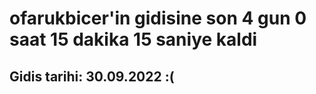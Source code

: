 # ofarukbicer'in gidisine son 4 gun 0 saat 15 dakika 15 saniye kaldi

## Gidis tarihi: 30.09.2022 :(
